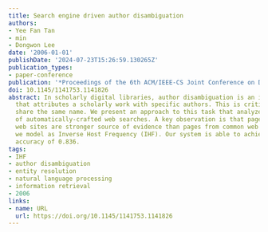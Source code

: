 ```yaml
---
title: Search engine driven author disambiguation
authors:
- Yee Fan Tan
- min
- Dongwon Lee
date: '2006-01-01'
publishDate: '2024-07-23T15:26:59.130265Z'
publication_types:
- paper-conference
publication: '*Proceedings of the 6th ACM/IEEE-CS Joint Conference on Digital Libraries*'
doi: 10.1145/1141753.1141826
abstract: In scholarly digital libraries, author disambiguation is an important task
  that attributes a scholarly work with specific authors. This is critical when individuals
  share the same name. We present an approach to this task that analyzes the results
  of automatically-crafted web searches. A key observation is that pages from rare
  web sites are stronger source of evidence than pages from common web sites, which
  we model as Inverse Host Frequency (IHF). Our system is able to achieve an average
  accuracy of 0.836.
tags:
- IHF
- author disambiguation
- entity resolution
- natural language processing
- information retrieval
- 2006
links:
- name: URL
  url: https://doi.org/10.1145/1141753.1141826
---
```

